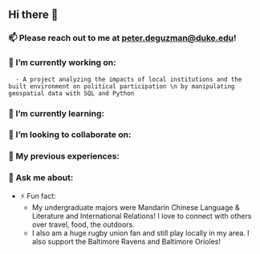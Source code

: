 ## Hi there 👋

### 📫 Please reach out to me at peter.deguzman@duke.edu!


### 🔭 I’m currently working on:  
      - A project analyzing the impacts of local institutions and the built environment on political participation \n by manipulating geospatial data with SQL and Python
### 🌱 I’m currently learning:
### 👯 I’m looking to collaborate on:

### :notebook: My previous experiences:


### 💬 Ask me about:

- ⚡ Fun fact:
  - My undergraduate majors were Mandarin Chinese Language & Literature and International Relations! I love to connect with others over travel, food, the outdoors.
  - I also am a huge rugby union fan and still play locally in my area. I also support the Baltimore Ravens and Baltimore Orioles!

